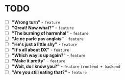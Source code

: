 # TODO

- [ ] **"Wrong turn"** - `feature`
- [ ] **"Great! Now what?"** - `feature`
- [ ] **"The burning of harrenhal"** - `feature`
- [ ] **"Je ne parle pas anglais"** - `feature`
- [ ] **"He's just a little shy"** - `feature`
- [ ] **"It's all about DX"** - `feature`
- [ ] **"Which way is up again?"** - `feature`
- [ ] **"Make it pretty"** - `feature`
- [ ] **"Wait, do I know you?"** - `feature` `frontend + backend`
- [ ] **"Are you still eating that?"** - `feature`
